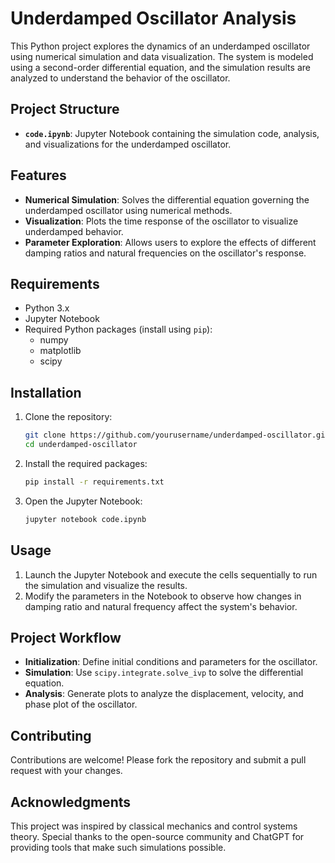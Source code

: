 # Underdamped Oscillator Analysis

This Python project explores the dynamics of an underdamped oscillator using numerical simulation and data visualization. The system is modeled using a second-order differential equation, and the simulation results are analyzed to understand the behavior of the oscillator.

## Project Structure

- **`code.ipynb`**: Jupyter Notebook containing the simulation code, analysis, and visualizations for the underdamped oscillator.
  
## Features

- **Numerical Simulation**: Solves the differential equation governing the underdamped oscillator using numerical methods.
- **Visualization**: Plots the time response of the oscillator to visualize underdamped behavior.
- **Parameter Exploration**: Allows users to explore the effects of different damping ratios and natural frequencies on the oscillator's response.

## Requirements

- Python 3.x
- Jupyter Notebook
- Required Python packages (install using `pip`):
  - numpy
  - matplotlib
  - scipy

## Installation

1. Clone the repository:
   ```bash
   git clone https://github.com/yourusername/underdamped-oscillator.git
   cd underdamped-oscillator
   ```

2. Install the required packages:
   ```bash
   pip install -r requirements.txt
   ```

3. Open the Jupyter Notebook:
   ```bash
   jupyter notebook code.ipynb
   ```

## Usage

1. Launch the Jupyter Notebook and execute the cells sequentially to run the simulation and visualize the results.
2. Modify the parameters in the Notebook to observe how changes in damping ratio and natural frequency affect the system's behavior.

## Project Workflow

- **Initialization**: Define initial conditions and parameters for the oscillator.
- **Simulation**: Use `scipy.integrate.solve_ivp` to solve the differential equation.
- **Analysis**: Generate plots to analyze the displacement, velocity, and phase plot of the oscillator.

## Contributing

Contributions are welcome! Please fork the repository and submit a pull request with your changes.

## Acknowledgments

This project was inspired by classical mechanics and control systems theory. Special thanks to the open-source community and ChatGPT for providing tools that make such simulations possible.
